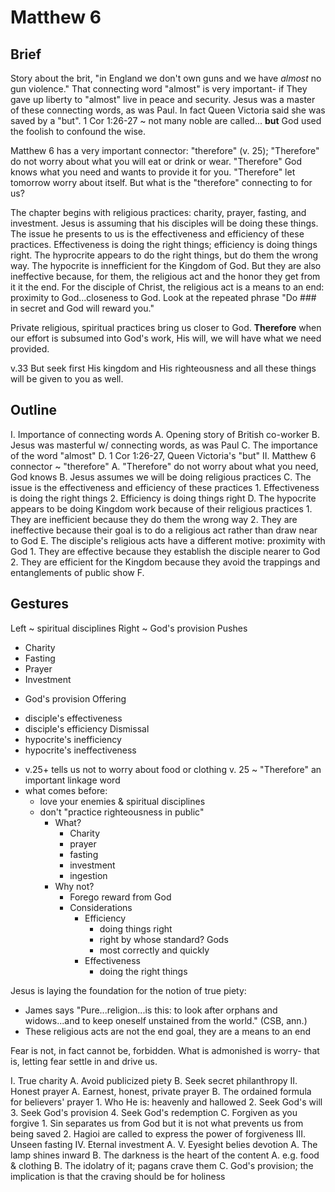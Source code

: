 # Matthew 6

## Brief

Story about the brit, "in England we don't own guns and we have _almost_ no gun violence."
That connecting word "almost" is very important- if They gave up liberty to "almost" live in peace and security.
Jesus was a master of these connecting words, as was Paul.
In fact Queen Victoria said she was saved by a "but".
1 Cor 1:26-27 ~ not many noble are called... **but** God used the foolish to confound the wise.

Matthew 6 has a very important connector: "therefore" (v. 25);
"Therefore" do not worry about what you will eat or drink or wear.
"Therefore" God knows what you need and wants to provide it for you.
"Therefore" let tomorrow worry about itself.
But what is the "therefore" connecting to for us?

The chapter begins with religious practices: charity, prayer, fasting, and investment.
Jesus is assuming that his disciples will be doing these things.
The issue he presents to us is the effectiveness and efficiency of these practices.
Effectiveness is doing the right things; efficiency is doing things right.
The hyprocrite appears to do the right things, but do them the wrong way.
The hypocrite is innefficient for the Kingdom of God.
But they are also ineffective because, for them, the religious act and the honor they get from it it the end.
For the disciple of Christ, the religious act is a means to an end: proximity to God...closeness to God.
Look at the repeated phrase "Do ### in secret and God will reward you."

Private religious, spiritual practices bring us closer to God.
**Therefore** when our effort is subsumed into God's work, His will, we will have what we need provided.

v.33 But seek first His kingdom and His righteousness and all these things will be given to you as well.


## Outline

I. Importance of connecting words
  A. Opening story of British co-worker
  B. Jesus was masterful w/ connecting words, as was Paul
  C. The importance of the word "almost"
  D. 1 Cor 1:26-27, Queen Victoria's "but"
II. Matthew 6 connector ~ "therefore"
  A. "Therefore" do not worry about what you need, God knows
  B. Jesus assumes we will be doing religious practices
  C. The issue is the effectiveness and efficiency of these practices
     1. Effectiveness is doing the right things
    2. Efficiency is doing things right
  D. The hypocrite appears to be doing Kingdom work because of their religious practices
    1. They are inefficient because they do them the wrong way
    2. They are ineffective because their goal is to do a religious act rather than draw near to God
  E. The disciple's religious acts have a different motive: proximity with God 
    1. They are effective because they establish the disciple nearer to God
    2. They are efficient for the Kingdom because they avoid the trappings and entanglements of public show
  F. 


## Gestures

Left ~ spiritual disciplines
Right ~ God's provision
Pushes
- Charity
- Fasting
- Prayer
- Investment
+ God's provision
Offering
- disciple's effectiveness
- disciple's efficiency
Dismissal
- hypocrite's inefficiency
- hypocrite's ineffectiveness



* v.25+ tells us not to worry about food or clothing
v. 25 ~ "Therefore" an important linkage word 
* what comes before:
  * love your enemies & spiritual disciplines
  * don't "practice righteousness in public"
    * What?
      * Charity
      * prayer
      * fasting
      * investment
      * ingestion
    * Why not?
      * Forego reward from God
      * Considerations
        * Efficiency
          * doing things right
          * right by whose standard?  Gods
          * most correctly and quickly
        * Effectiveness
          * doing the right things

Jesus is laying the foundation for the notion of true piety:
- James says "Pure...religion...is this: to look after orphans and widows...and to keep oneself unstained from the world." (CSB, ann.)
- These religious acts are not the end goal, they are a means to an end

Fear is not, in fact cannot be, forbidden. 
What is admonished is worry- that is, letting fear settle in and drive us.


I. True charity
  A. Avoid publicized piety
  B. Seek secret philanthropy
II. Honest prayer
  A. Earnest, honest, private prayer 
  B. The ordained formula for believers' prayer
    1. Who He is: heavenly and hallowed
    2. Seek God's will
    3. Seek God's provision
    4. Seek God's redemption
  C. Forgiven as you forgive
    1. Sin separates us from God but it is not what prevents us from being saved
    2. Hagioi are called to express the power of forgiveness
III. Unseen fasting
IV. Eternal investment
  A. 
V. Eyesight belies devotion
  A. The lamp shines inward
  B. The darkness is the heart of the content
  A. e.g. food & clothing
  B. The idolatry of it;  pagans crave them
  C. God's provision; the implication is that the craving should be for holiness
